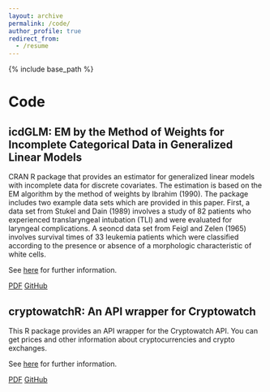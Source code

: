 ```yaml
---
layout: archive
permalink: /code/
author_profile: true
redirect_from:
  - /resume
---
```


{% include base_path %}

# Code

## icdGLM: EM by the Method of Weights for Incomplete Categorical Data in Generalized Linear Models

CRAN R package that provides an estimator for generalized linear models with incomplete data for discrete covariates. The estimation is based on the EM algorithm by the method of weights by Ibrahim (1990). The package includes two example data sets which are provided in this paper. First, a data set from Stukel and Dain (1989) involves a study of 82 patients who experienced translaryngeal intubation (TLI) and were evaluated for laryngeal complications. A seoncd data set from Feigl and Zelen (1965) involves survival times of 33 leukemia patients which were classified according to the presence or absence of a morphologic characteristic of white cells.

See [here](https://rdocumentation.org/packages/icdGLM/versions/1.0.0) for further information.

[PDF](https://cran.r-project.org/web/packages/icdGLM/icdGLM.pdf) [GitHub](https://github.com/lorenzbr/icdGLM)

## cryptowatchR: An API wrapper for Cryptowatch

This R package provides an API wrapper for the Cryptowatch API. You can get prices and other information about cryptocurrencies and crypto exchanges.

See [here](https://rdocumentation.org/packages/cryptowatchR/versions/0.1.0) for further information.


[PDF](https://cran.r-project.org/web/packages/cryptowatchR/cryptowatchR.pdf) [GitHub](https://github.com/lorenzbr/cryptowatchR)